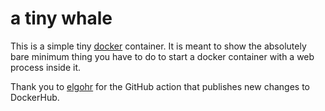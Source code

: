 
# a tiny whale

This is a simple tiny [docker](https://hub.docker.com/r/bitops/tinywhale) container. It is meant to show the absolutely bare minimum thing you have to do to start a docker container with a web process inside it.

Thank you to [elgohr](https://github.com/marketplace/actions/publish-docker) for the GitHub action that publishes new changes to DockerHub.
